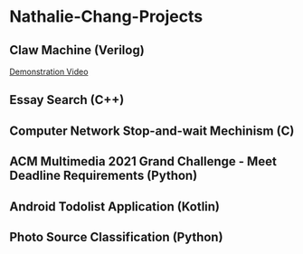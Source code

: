 # Nathalie-Chang-Projects
## Claw Machine (Verilog)
[Demonstration Video](https://youtu.be/3RMaly5097s)
## Essay Search (C++)
## Computer Network Stop-and-wait Mechinism (C)
## ACM Multimedia 2021 Grand Challenge - Meet Deadline Requirements (Python)
## Android Todolist Application (Kotlin)
## Photo Source Classification (Python)
